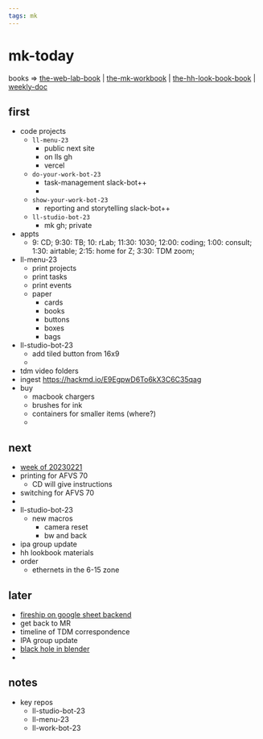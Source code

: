 ```yaml
---
tags: mk
---
```


# mk-today

books => [the-web-lab-book](https://hackmd.io/@mdf-22-23/rkpW5ka6s/%2FOQMD_z9vQuODFk7BYe9Aew) | [the-mk-workbook](https://hackmd.io/@ll-22-23/rJ4nu4kYs/%2FOCuUBxlkSVS9tjprm7M1Uw) | [the-hh-look-book-book](https://hackmd.io/@ll-22-23/rJIqhIF2o/%2FNNqoqIX3RR2Mi1CWI104Ag) | [weekly-doc](https://hackmd.io/K69L68l8SQ6OqfmK3OjD8w?both)
 
## first

- code projects
    - `ll-menu-23`
        - public next site
        - on lls gh 
        - vercel
    - `do-your-work-bot-23`
        - task-management slack-bot++
        - 
    - `show-your-work-bot-23`
        - reporting and storytelling slack-bot++
    - `ll-studio-bot-23`
        - mk gh; private
- appts
    - 9: CD; 9:30: TB; 10: rLab; 11:30: 1030; 12:00: coding; 1:00: consult; 1:30: airtable; 2:15: home for Z; 3:30: TDM zoom; 
- ll-menu-23
    - print projects
    - print tasks
    - print events
    - paper
        - cards
        - books
        - buttons
        - boxes
        - bags
- ll-studio-bot-23
    - add tiled button from 16x9
    - 
- tdm video folders
- ingest
https://hackmd.io/E9EgpwD6To6kX3C6C35qag
- buy
    - macbook chargers
    - brushes for ink
    - containers for smaller items (where?)
    - 

## next
- [week of 20230221](/E9EgpwD6To6kX3C6C35qag)
- printing for AFVS 70
    - CD will give instructions
- switching for AFVS 70
- 
- ll-studio-bot-23
    - new macros
        - camera reset
        - bw and back
- ipa group update
- hh lookbook materials
- order
    - ethernets in the 6-15 zone

## later
- [fireship on google sheet backend](https://fireship.io/lessons/google-sheets-database-nextjs/)
- get back to MR
- timeline of TDM correspondence
- IPA group update
- [black hole in blender](https://www.youtube.com/watch?v=5naMFeWTBeY)
- 


## notes

- key repos
    - ll-studio-bot-23
    - ll-menu-23
    - ll-work-bot-23